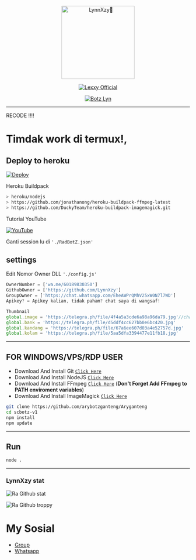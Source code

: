 <p align="center">
<img src="https://telegra.ph/file/809410340f33f15544905.png" alt="LynnXzy🤸" width="200"/>


<p align="center"> <a href="https://Lexxy24.github.io"> <img src="https://readme-typing-svg.herokuapp.com?size=15&width=280&lines=Created+By+LynXzy+Aowkwowkwkwkwk" alt="Lexxy Official" /> </a> </p>
<p align="center">
<a href="#"><img title="Botz Lyn" src="https://img.shields.io/badge/GANTI SESSIONNYA DULU SEBELUM PAKAI-red?colorA=%255ff0000&colorB=%23017e40&style=for-the-badge"></a>
</p>
<p align="center">
</p> 

---
RECODE !!!!

# Timdak work di termux!,

## Deploy to heroku

[![Deploy](https://www.herokucdn.com/deploy/button.svg)](https://heroku.com/deploy?template=https://github.com/Drz103/RadBot)

Heroku Buildpack
```bash 
> heroku/nodejs 
> https://github.com/jonathanong/heroku-buildpack-ffmpeg-latest 
> https://github.com/DuckyTeam/heroku-buildpack-imagemagick.git
```

Tutorial YouTube

[![YouTube](https://img.shields.io/badge/YouTube-Video-red)](https://youtu.be/DzNIL45qHaM)

Ganti session lu di `'./RadBotZ.json'`

## settings 
Edit Nomor Owner DLL `'./config.js'`
```ts 
OwnerNumber = ['wa.me/60189830350']
GithubOwner = ['https://github.com/LynnXzy']
GroupOwner = ['https://chat.whatsapp.com/EheAWPrQMhV25xW0N7l7WD']
Apikey? = Apikey kalian, tidak paham? chat saya di wangsaf!

Thumbnail
global.image = 'https://telegra.ph/file/4f4a5a3cde6a98a96da79.jpg'//change the image
global.bank = 'https://telegra.ph/file/d5ddf4cc627bb0e6bc420.jpg'
global.kandang = 'https://telegra.ph/file/67a6ee607d03a4e52757d.jpg'
global.kolam = 'https://telegra.ph/file/5aa5dfa3394477e11fb18.jpg'
```
---------

## FOR WINDOWS/VPS/RDP USER

* Download And Install Git [`Click Here`](https://git-scm.com/downloads)
* Download And Install NodeJS [`Click Here`](https://nodejs.org/en/download)
* Download And Install FFmpeg [`Click Here`](https://ffmpeg.org/download.html) (**Don't Forget Add FFmpeg to PATH enviroment variables**)
* Download And Install ImageMagick [`Click Here`](https://imagemagick.org/script/download.php)

```bash
git clone https://github.com/arybotzganteng/Aryganteng
cd scbotz-v1
npm install
npm update
```

---------

## Run

```bash
node .
```

---------
### LynnXzy stat
![Ra Github stat](https://github-readme-stats.vercel.app/api?username=LynnXzy&theme=midnight-purple&show_icons=true) 

![Ra Github troppy](https://github-profile-trophy.vercel.app/?username=LynnXzy&theme=monokai)


# My Sosial 
- [Group ](https://chat.whatsapp.com/EheAWPrQMhV25xW0N7l7WD) 
- [Whatsapp ](https://wa.me/79519874382)
